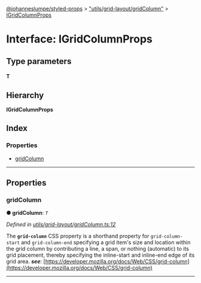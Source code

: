 [@johanneslumpe/styled-props](../README.md) > ["utils/grid-layout/gridColumn"](../modules/_utils_grid_layout_gridcolumn_.md) > [IGridColumnProps](../interfaces/_utils_grid_layout_gridcolumn_.igridcolumnprops.md)

# Interface: IGridColumnProps

## Type parameters
#### T 
## Hierarchy

**IGridColumnProps**

## Index

### Properties

* [gridColumn](_utils_grid_layout_gridcolumn_.igridcolumnprops.md#gridcolumn)

---

## Properties

<a id="gridcolumn"></a>

###  gridColumn

**● gridColumn**: *`T`*

*Defined in [utils/grid-layout/gridColumn.ts:12](https://github.com/johanneslumpe/styled-props/blob/3abf398/src/utils/grid-layout/gridColumn.ts#L12)*

The **`grid-column`** CSS property is a shorthand property for `grid-column-start` and `grid-column-end` specifying a grid item's size and location within the grid column by contributing a line, a span, or nothing (automatic) to its grid placement, thereby specifying the inline-start and inline-end edge of its grid area.
*__see__*: [https://developer.mozilla.org/docs/Web/CSS/grid-column](https://developer.mozilla.org/docs/Web/CSS/grid-column)

___

